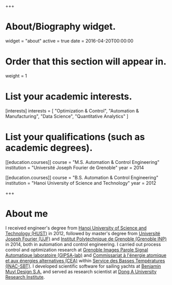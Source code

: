 +++
# About/Biography widget.
widget = "about"
active = true
date = 2016-04-20T00:00:00

# Order that this section will appear in.
weight = 1

# List your academic interests.
[interests]
  interests = [
    "Optimization & Control",
    "Automation & Manufacturing",
    "Data Science",
    "Quantitative Analytics"
  ]

# List your qualifications (such as academic degrees).
[[education.courses]]
  course = "M.S. Automation & Control Engineering"
  institution = "Université Joseph Fourier de Grenoble"
  year = 2014

[[education.courses]]
  course = "B.S. Automation & Control Engineering"
  institution = "Hanoi University of Science and Technology"
  year = 2012
 
+++

# About me

I received engineer's degree from [Hanoi University of Science and Technology (HUST)](https://en.hust.edu.vn/) in 2012, followed by master's degree from [Université Joseph Fourier (UJF)](https://www.univ-grenoble-alpes.fr/) and [Institut Polytechnique de Grenoble (Grenoble INP)](http://www.grenoble-inp.fr/) in 2014, both in automation and control engineering. I carried out process control and optimization research at [Grenoble Images Parole Signal Automatique laboratoire (GIPSA-lab)](http://www.gipsa-lab.fr/) and [Commissariat à l'énergie atomique et aux énergies alternatives (CEA)](http://www.cea.fr/) within [Service des Basses Températures (INAC-SBT)](http://inac.cea.fr/sbt/). I developed scientific software for sailing yachts at [Benjamin Muyl Design S.A.](https://www.bmuyl.com/) and served as research scientist at [Dong A University Research Institute](http://donga.edu.vn/).